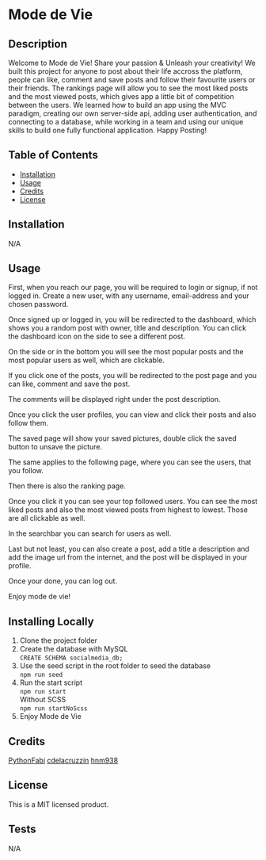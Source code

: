# Mode de Vie

## Description

Welcome to Mode de Vie!
Share your passion & Unleash your creativity!
We built this project for anyone to post about their life accross the platform, people can like, comment and save posts and follow their favourite users or their friends.
The rankings page will allow you to see the most liked posts and the most viewed posts, which gives app a little bit of competition between the users.
We learned how to build an app using the MVC paradigm, creating our own server-side api, adding user authentication, and connecting to a database, while working in a team
and using our unique skills to build one fully functional application.
Happy Posting!

## Table of Contents

- [Installation](#installation)
- [Usage](#usage)
- [Credits](#credits)
- [License](#license)

## Installation

N/A

## Usage

First, when you reach our page, you will be required to login or signup, if not logged in.
Create a new user, with any username, email-address and your chosen password.

Once signed up or logged in, you will be redirected to the dashboard, which shows you a random post with owner, title and description. You can click the dashboard icon on the side to see a different post.

On the side or in the bottom you will see the most popular posts and the most popular users as well, which are clickable.

If you click one of the posts, you will be redirected to the post page and you can like, comment and save the post. 

The comments will be displayed right under the post description.

Once you click the user profiles, you can view and click their posts and also follow them.

The saved page will show your saved pictures, double click the saved button to unsave the picture.

The same applies to the following page, where you can see the users, that you follow.

Then there is also the ranking page. 

Once you click it you can see your top followed users. You can see the most liked posts and also the most viewed posts from highest to lowest. Those are all clickable as well.

In the searchbar you can search for users as well.

Last but not least, you can also create a post, add a title a description and add the image url from the internet, and the post will be displayed in your profile.

Once your done, you can log out.

Enjoy mode de vie!

## Installing Locally
1. Clone the project folder
2. Create the database with MySQL \
   `CREATE SCHEMA socialmedia_db;`
3. Use the seed script in the root folder to seed the database \
   `npm run seed`
4. Run the start script \
   `npm run start` \
   Without SCSS \
   `npm run startNoScss`
5. Enjoy Mode de Vie

## Credits

[PythonFabi](https://github.com/PythonFabi)
[cdelacruzzin](https://github.com/cdelacruzzin)
[hnm938](https://github.com/hnm938)

## License

This is a MIT licensed product.

## Tests

N/A
